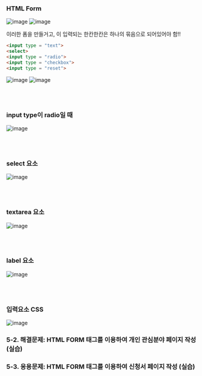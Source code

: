 ### HTML Form

![image](https://user-images.githubusercontent.com/48751536/138378748-cdc0c148-33be-4f03-b40f-b80a7319968b.png)
![image](https://user-images.githubusercontent.com/48751536/138378877-f1aca49c-d764-4ad0-ab7a-ad2c0b9d9dfa.png)

이러한 폼을 만들거고, 이 입력되는 한칸한칸은 하나의 묶음으로 되어있어야 함!!
~~~HTML
<input type = "text">
<select>
<input type = "radio">
<input type = "checkbox">
<input type = "reset">
~~~


![image](https://user-images.githubusercontent.com/48751536/138378941-4f9ed3b9-7efc-4f32-88fc-9cb3158ea98a.png)
![image](https://user-images.githubusercontent.com/48751536/138378965-03b6735a-bc33-487c-9e1b-5354ea9a951c.png)

<br/><br/>
### input type이 radio일 때
![image](https://user-images.githubusercontent.com/48751536/138379011-c4dd7026-fb1c-4c93-8554-6096c4a565fa.png)

<br/><br/>
### select 요소
![image](https://user-images.githubusercontent.com/48751536/138379087-d716dec6-4fda-4db9-bc6f-52935f3c52df.png)

<br/><br/>
### textarea 요소
![image](https://user-images.githubusercontent.com/48751536/138379121-81345b30-f955-40e2-81d6-7167a6e8ad45.png)

<br/><br/>
### label 요소
![image](https://user-images.githubusercontent.com/48751536/138379161-94af780e-7b88-4fb5-af27-811244acaba5.png)

<br/><br/>
### 입력요소 CSS
![image](https://user-images.githubusercontent.com/48751536/138379191-c11a4526-9599-4ed5-a300-1568aef0188c.png)

### 5-2. 해결문제: HTML FORM 태그를 이용하여 개인 관심분야 페이지 작성 (실습)
### 5-3. 응용문제: HTML FORM 태그를 이용하여 신청서 페이지 작성 (실습)

